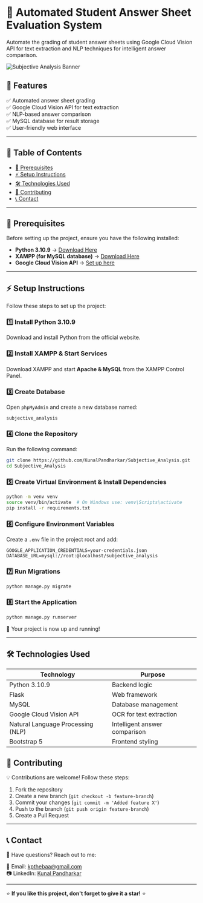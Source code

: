# 📝 Automated Student Answer Sheet Evaluation System

Automate the grading of student answer sheets using Google Cloud Vision API for text extraction and NLP techniques for intelligent answer comparison.

![Subjective Analysis Banner](https://user-images.githubusercontent.com/your-username/banner-image.gif)

## 🚀 Features

✅ Automated answer sheet grading  
✅ Google Cloud Vision API for text extraction  
✅ NLP-based answer comparison  
✅ MySQL database for result storage  
✅ User-friendly web interface

---

## 📜 Table of Contents

- [📌 Prerequisites](#-prerequisites)
- [⚡ Setup Instructions](#-setup-instructions)
- [🛠 Technologies Used](#-technologies-used)
- [🙌 Contributing](#-contributing)
- [📞 Contact](#-contact)

---

## 📌 Prerequisites

Before setting up the project, ensure you have the following installed:

- **Python 3.10.9** → [Download Here](https://www.python.org/downloads/release/python-3109/)
- **XAMPP (for MySQL database)** → [Download Here](https://www.apachefriends.org/index.html)
- **Google Cloud Vision API** → [Set up here](https://cloud.google.com/vision/docs/setup)

---

## ⚡ Setup Instructions

Follow these steps to set up the project:

### 1️⃣ Install Python 3.10.9
Download and install Python from the official website.

### 2️⃣ Install XAMPP & Start Services
Download XAMPP and start **Apache & MySQL** from the XAMPP Control Panel.

### 3️⃣ Create Database
Open `phpMyAdmin` and create a new database named:
```
subjective_analysis
```

### 4️⃣ Clone the Repository
Run the following command:
```bash
git clone https://github.com/KunalPandharkar/Subjective_Analysis.git
cd Subjective_Analysis
```

### 5️⃣ Create Virtual Environment & Install Dependencies
```bash
python -m venv venv
source venv/bin/activate  # On Windows use: venv\Scripts\activate
pip install -r requirements.txt
```

### 6️⃣ Configure Environment Variables
Create a `.env` file in the project root and add:
```
GOOGLE_APPLICATION_CREDENTIALS=your-credentials.json
DATABASE_URL=mysql://root:@localhost/subjective_analysis
```

### 7️⃣ Run Migrations
```bash
python manage.py migrate
```

### 8️⃣ Start the Application
```bash
python manage.py runserver
```

🚀 Your project is now up and running!

---

## 🛠 Technologies Used

| Technology       | Purpose                      |
|-----------------|-----------------------------|
| Python 3.10.9   | Backend logic                |
| Flask          | Web framework                |
| MySQL           | Database management          |
| Google Cloud Vision API | OCR for text extraction |
| Natural Language Processing (NLP) | Intelligent answer comparison |
| Bootstrap 5     | Frontend styling             |



## 🙌 Contributing

💡 Contributions are welcome! Follow these steps:

1. Fork the repository
2. Create a new branch (`git checkout -b feature-branch`)
3. Commit your changes (`git commit -m 'Added feature X'`)
4. Push to the branch (`git push origin feature-branch`)
5. Create a Pull Request

---

## 📞 Contact

💬 Have questions? Reach out to me:

📧 Email: [kpthebaa@gmail.com](mailto:kpthebaa@gmail.com)  
📷 LinkedIn: [Kunal Pandharkar](https://www.linkedin.com/in/kunal-pandharkar)

---

⭐ **If you like this project, don't forget to give it a star!** ⭐
